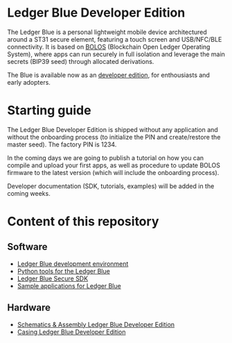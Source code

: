 # Ledger Blue Developer Edition

The Ledger Blue is a personal lightweight mobile device architectured around a ST31 secure element, featuring a touch screen and USB/NFC/BLE connectivity.
It is based on [BOLOS](https://medium.com/@Ledger/introducing-bolos-blockchain-open-ledger-operating-system-b9893d09f333) (Blockchain Open Ledger Operating System), where apps can run securely in full isolation and leverage the main secrets (BIP39 seed) through allocated derivations.

The Blue is available now as an [developer edition](https://www.ledgerwallet.com/products/9-ledger-blue), for enthousiasts and early adopters.

# Starting guide

The Ledger Blue Developer Edition is shipped without any application and without the onboarding process (to initialize the PIN and create/restore the master seed). The factory PIN is 1234.

In the coming days we are going to publish a tutorial on how you can compile and upload your first apps, as well as procedure to update BOLOS firmware to the latest version (which will include the onboarding process).

Developer documentation (SDK, tutorials, examples) will be added in the coming weeks.

# Content of this repository

## Software
* [Ledger Blue development environment](https://github.com/LedgerHQ/ledger-blue/tree/master/env-dev)
* [Python tools for the Ledger Blue](https://github.com/LedgerHQ/ledger-blue/tree/master/loader-python)
* [Ledger Blue Secure SDK](https://github.com/LedgerHQ/ledger-blue/tree/master/secure-sdk-dev)
* [Sample applications for Ledger Blue](https://github.com/LedgerHQ/ledger-blue/tree/master/sample-apps)

## Hardware
* [Schematics & Assembly Ledger Blue Developer Edition](https://github.com/LedgerHQ/ledger-blue/tree/master/schematics-dev)
* [Casing Ledger Blue Developer Edition](https://github.com/LedgerHQ/ledger-blue/tree/master/casing-dev)
